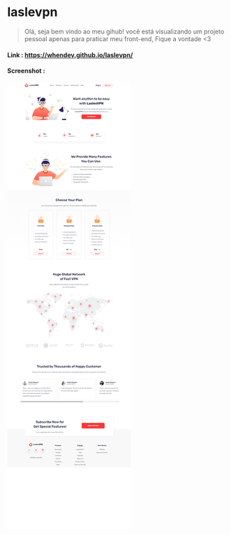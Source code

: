 # laslevpn

> Olá, seja bem vindo ao meu gihub!
> você está visualizando um projeto pessoal apenas para praticar meu front-end,
> Fique a vontade <3

#### Link : https://whendev.github.io/laslevpn/

#### Screenshot :

![Alt text](images/readme2.png?raw=true "home page")

